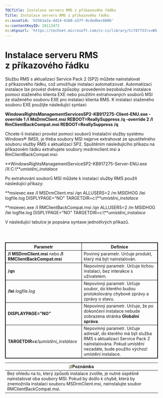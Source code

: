```yaml
---
TOCTitle: Instalace serveru RMS z příkazového řádku
Title: Instalace serveru RMS z příkazového řádku
ms:assetid: 'b55b1e2a-dd14-4168-a37f-9cdedbec660b'
ms:contentKeyID: 18113473
ms:mtpsurl: 'https://technet.microsoft.com/cs-cz/library/Cc747733(v=WS.10)'
---
```


Instalace serveru RMS z příkazového řádku
=========================================

Službu RMS s aktualizací Service Pack 2 (SP2) můžete nainstalovat z příkazového řádku, což umožňuje instalaci automatizovat. Automatizaci instalace lze provést dvěma způsoby: provedením bezobslužné instalace pomocí staženého klienta EXE nebo použitím extrahovaných souborů MSI ze staženého souboru EXE pro instalaci klienta RMS. K instalaci staženého souboru EXE použijte následující syntaxi:

**WindowsRightsManagementServicesSP2-KB917275-Client-ENU.exe -override 1 /I MsDrmClient.msi REBOOT=ReallySuppress /q -override 2 /I RmClientBackCompat.msi REBOOT=ReallySuppress /q**

Chcete-li instalaci provést pomocí souborů Instalační služby systému Windows® (MSI), je třeba soubory MSI nejprve extrahovat ze spustitelného souboru služby RMS s aktualizací SP2. Spuštěním následujícího příkazu na příkazovém řádku extrahujete soubory msdrmclient.msi a RmClientBackCompat.msi:

**WindowsRightsManagementServiceSP2-KB917275-Server-ENU.exe /X:C:\\***umístění\_instalace*

Po extrahování souborů MSI můžete k instalaci služby RMS použít následující příkazy:

**msiexec.exe /I MSDrmClient.msi /qn ALLUSERS=2 /m MSIDHOG /lei logfile.log DISPLYPAGE="NO" TARGETDIR=c:\\***umístění\_instalace*

**msiexec.exe /I RMClientBackCompat.msi /qn ALLUSERS=2 /m MSIDHOG /lei logfile.log DISPLYPAGE="NO" TARGETDIR=c:\\***umístění\_instalace*

V následující tabulce je popsána syntaxe jednotlivých příkazů.

###  

 
<table style="border:1px solid black;">
<colgroup>
<col width="50%" />
<col width="50%" />
</colgroup>
<thead>
<tr class="header">
<th style="border:1px solid black;" >Parametr</th>
<th style="border:1px solid black;" >Definice</th>
</tr>
</thead>
<tbody>
<tr class="odd">
<td style="border:1px solid black;"><strong>/I MSDrmClient.msi</strong> nebo <strong>/I RMClientBackCompat.msi</strong></td>
<td style="border:1px solid black;">Povinný parametr. Určuje produkt, který má být nainstalován.</td>
</tr>
<tr class="even">
<td style="border:1px solid black;"><strong>/qn</strong></td>
<td style="border:1px solid black;">Nepovinný parametr. Určuje tichou instalaci, bez interakce s uživatelem.</td>
</tr>
<tr class="odd">
<td style="border:1px solid black;"><strong>/lei</strong> <em>logfile.log</em></td>
<td style="border:1px solid black;">Nepovinný parametr. Určuje soubor, do kterého budou protokolovány chybové zprávy a zprávy o stavu.</td>
</tr>
<tr class="even">
<td style="border:1px solid black;"><strong>DISPLAYPAGE=”NO”</strong></td>
<td style="border:1px solid black;">Nepovinný parametr. Určuje, že po dokončení instalace nebude zobrazena stránka <strong>Globální správa</strong>.</td>
</tr>
<tr class="odd">
<td style="border:1px solid black;"><strong>TARGETDIR=c:\</strong><em>umístění_instalace</em></td>
<td style="border:1px solid black;">Nepovinný parametr. Určuje adresář, do kterého má být služba RMS s aktualizací Service Pack 2 nainstalována. Pokud umístění nezadáte, bude použito výchozí umístění instalace.</td>
</tr>
</tbody>
</table>
  
| ![](images/Cc747733.note(WS.10).gif)Poznámka                                                                                                                                                   |  
|-----------------------------------------------------------------------------------------------------------------------------------------------------------------------------------------------------------------------------|  
| Bez ohledu na to, který způsob instalace zvolíte, je nutné úspěšně nainstalovat oba soubory MSI. Pokud by došlo k chybě, která by znemožnila instalaci souboru MSDrmClient.msi, neinstalujte soubor RMClientBackCompat.msi. |
